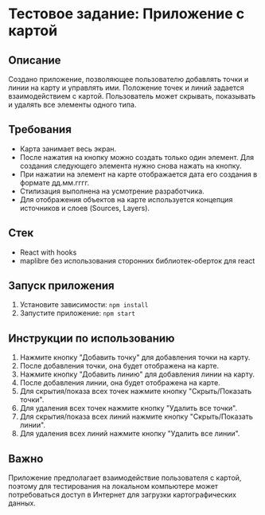 # Тестовое задание: Приложение с картой

## Описание

Создано приложение, позволяющее пользователю добавлять точки и линии на карту и управлять ими. Положение точек и линий задается взаимодействием с картой. Пользователь может скрывать, показывать и удалять все элементы одного типа.

## Требования

- Карта занимает весь экран.
- После нажатия на кнопку можно создать только один элемент. Для создания следующего элемента нужно снова нажать на кнопку.
- При нажатии на элемент на карте отображается дата его создания в формате дд.мм.гггг.
- Стилизация выполнена на усмотрение разработчика.
- Для отображения объектов на карте используется концепция источников и слоев (Sources, Layers).

## Стек

- React with hooks
- maplibre без использования сторонних библиотек-оберток для react

## Запуск приложения

1. Установите зависимости: `npm install`
2. Запустите приложение: `npm start`

## Инструкции по использованию

1. Нажмите кнопку "Добавить точку" для добавления точки на карту.
2. После добавления точки, она будет отображена на карте.
3. Нажмите кнопку "Добавить линию" для добавления линии на карту.
4. После добавления линии, она будет отображена на карте.
5. Для скрытия/показа всех точек нажмите кнопку "Скрыть/Показать точки".
6. Для удаления всех точек нажмите кнопку "Удалить все точки".
7. Для скрытия/показа всех линий нажмите кнопку "Скрыть/Показать линии".
8. Для удаления всех линий нажмите кнопку "Удалить все линии".

## Важно

Приложение предполагает взаимодействие пользователя с картой, поэтому для тестирования на локальном компьютере может потребоваться доступ в Интернет для загрузки картографических данных.
